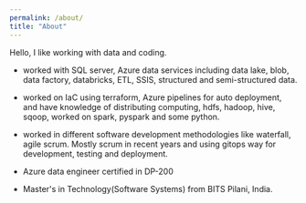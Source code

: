 ```yaml
---
permalink: /about/
title: "About"
---
```


Hello, I like working with data and coding.

* worked with SQL server, Azure data services including data lake, blob, data factory, databricks, ETL, SSIS, structured and semi-structured data.

* worked on IaC using terraform, Azure pipelines for auto deployment, and have knowledge of distributing computing, hdfs, hadoop, hive, sqoop, worked on spark, pyspark and some python.

* worked in different software development methodologies like waterfall, agile scrum. Mostly scrum in recent years and using gitops way for development, testing and deployment.

* Azure data engineer certified in DP-200

* Master's in Technology(Software Systems) from BITS Pilani, India.
